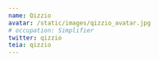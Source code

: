 ```yaml
---
name: Qizzio
avatar: /static/images/qizzio_avatar.jpg
# occupation: Simplifier
twitter: qizzio
teia: qizzio
---
```

